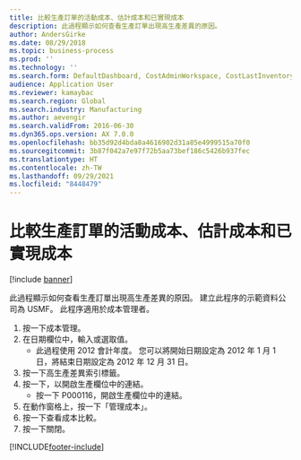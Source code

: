 ```yaml
---
title: 比較生產訂單的活動成本、估計成本和已實現成本
description: 此過程顯示如何查看生產訂單出現高生產差異的原因。
author: AndersGirke
ms.date: 08/29/2018
ms.topic: business-process
ms.prod: ''
ms.technology: ''
ms.search.form: DefaultDashboard, CostAdminWorkspace, CostLastInventoryCloseCard, CostLastBackflushCostingCard, CostStatementCacheCard, CostReleasedProductsMissingCostingDataFormPart, CostCalculationPeriodTopVariancesChartFormPart, CostSelectPeriodDialogForm, CostCalculationPeriodTopVariancesListFormPart, ProdTable, CostCalculationCompareDialog
audience: Application User
ms.reviewer: kamaybac
ms.search.region: Global
ms.search.industry: Manufacturing
ms.author: aevengir
ms.search.validFrom: 2016-06-30
ms.dyn365.ops.version: AX 7.0.0
ms.openlocfilehash: bb35d92d4bda8a4616902d31a85e4999515a70f0
ms.sourcegitcommit: 3b87f042a7e97f72b5aa73bef186c5426b937fec
ms.translationtype: HT
ms.contentlocale: zh-TW
ms.lasthandoff: 09/29/2021
ms.locfileid: "8448479"
---
```

# <a name="compare-active-estimated-and-realized-costs-on-a-production-order"></a>比較生產訂單的活動成本、估計成本和已實現成本

[!include [banner](../../includes/banner.md)]

此過程顯示如何查看生產訂單出現高生產差異的原因。 建立此程序的示範資料公司為 USMF。 此程序適用於成本管理者。

1. 按一下成本管理。
2. 在日期欄位中，輸入或選取值。
    * 此過程使用 2012 會計年度。 您可以將開始日期設定為 2012 年 1 月 1 日，將結束日期設定為 2012 年 12 月 31 日。  
3. 按一下高生產差異索引標籤。
4. 按一下，以開啟生產欄位中的連結。
    * 按一下 P000116，開啟生產欄位中的連結。  
5. 在動作窗格上，按一下「管理成本」。
6. 按一下查看成本比較。
7. 按一下關閉。



[!INCLUDE[footer-include](../../../includes/footer-banner.md)]